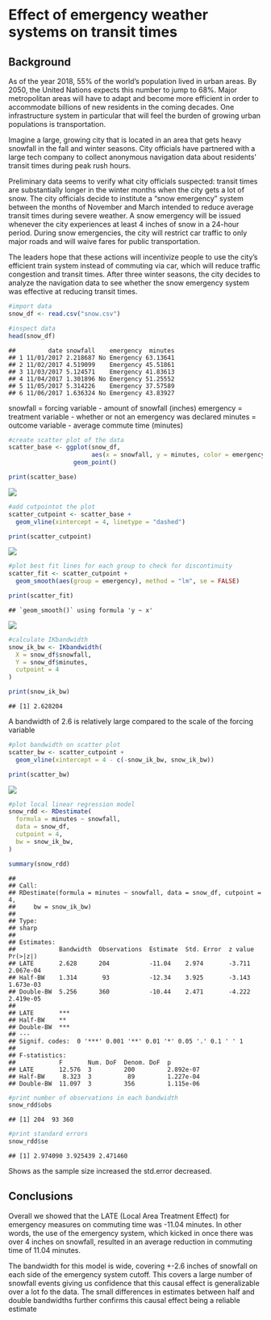 Effect of emergency weather systems on transit times
================

## Background

As of the year 2018, 55% of the world’s population lived in urban areas.
By 2050, the United Nations expects this number to jump to 68%. Major
metropolitan areas will have to adapt and become more efficient in order
to accommodate billions of new residents in the coming decades. One
infrastructure system in particular that will feel the burden of growing
urban populations is transportation.

Imagine a large, growing city that is located in an area that gets heavy
snowfall in the fall and winter seasons. City officials have partnered
with a large tech company to collect anonymous navigation data about
residents’ transit times during peak rush hours.

Preliminary data seems to verify what city officials suspected: transit
times are substantially longer in the winter months when the city gets a
lot of snow. The city officials decide to institute a “snow emergency”
system between the months of November and March intended to reduce
average transit times during severe weather. A snow emergency will be
issued whenever the city experiences at least 4 inches of snow in a
24-hour period. During snow emergencies, the city will restrict car
traffic to only major roads and will waive fares for public
transportation.

The leaders hope that these actions will incentivize people to use the
city’s efficient train system instead of commuting via car, which will
reduce traffic congestion and transit times. After three winter seasons,
the city decides to analyze the navigation data to see whether the snow
emergency system was effective at reducing transit times.

``` r
#import data
snow_df <- read.csv("snow.csv")
```

``` r
#inspect data
head(snow_df)
```

    ##         date snowfall    emergency  minutes
    ## 1 11/01/2017 2.218687 No Emergency 63.13641
    ## 2 11/02/2017 4.519099    Emergency 45.51861
    ## 3 11/03/2017 5.124571    Emergency 41.83613
    ## 4 11/04/2017 1.301896 No Emergency 51.25552
    ## 5 11/05/2017 5.314226    Emergency 37.57589
    ## 6 11/06/2017 1.636324 No Emergency 43.83927

snowfall = forcing variable - amount of snowfall (inches) emergency =
treatment variable - whether or not an emergency was declared minutes =
outcome variable - average commute time (minutes)

``` r
#create scatter plot of the data
scatter_base <- ggplot(snow_df, 
                       aes(x = snowfall, y = minutes, color = emergency, shape = emergency)) +
                  geom_point()

print(scatter_base)
```

![](Effect-of-emergency-weather-systems-on-transit-times_files/figure-gfm/unnamed-chunk-4-1.png)<!-- -->

``` r
#add cutpointot the plot
scatter_cutpoint <- scatter_base +
  geom_vline(xintercept = 4, linetype = "dashed")

print(scatter_cutpoint)
```

![](Effect-of-emergency-weather-systems-on-transit-times_files/figure-gfm/unnamed-chunk-5-1.png)<!-- -->

``` r
#plot best fit lines for each group to check for discontinuity
scatter_fit <- scatter_cutpoint +
  geom_smooth(aes(group = emergency), method = "lm", se = FALSE)

print(scatter_fit)
```

    ## `geom_smooth()` using formula 'y ~ x'

![](Effect-of-emergency-weather-systems-on-transit-times_files/figure-gfm/unnamed-chunk-6-1.png)<!-- -->

``` r
#calculate IKbandwidth
snow_ik_bw <- IKbandwidth(
  X = snow_df$snowfall,
  Y = snow_df$minutes,
  cutpoint = 4
)

print(snow_ik_bw)
```

    ## [1] 2.628204

A bandwidth of 2.6 is relatively large compared to the scale of the
forcing variable

``` r
#plot bandwidth on scatter plot
scatter_bw <- scatter_cutpoint +
  geom_vline(xintercept = 4 - c(-snow_ik_bw, snow_ik_bw))

print(scatter_bw)
```

![](Effect-of-emergency-weather-systems-on-transit-times_files/figure-gfm/unnamed-chunk-8-1.png)<!-- -->

``` r
#plot local linear regression model
snow_rdd <- RDestimate(
  formula = minutes ~ snowfall,
  data = snow_df,
  cutpoint = 4,
  bw = snow_ik_bw,
)

summary(snow_rdd)
```

    ## 
    ## Call:
    ## RDestimate(formula = minutes ~ snowfall, data = snow_df, cutpoint = 4, 
    ##     bw = snow_ik_bw)
    ## 
    ## Type:
    ## sharp 
    ## 
    ## Estimates:
    ##            Bandwidth  Observations  Estimate  Std. Error  z value  Pr(>|z|) 
    ## LATE       2.628      204           -11.04    2.974       -3.711   2.067e-04
    ## Half-BW    1.314       93           -12.34    3.925       -3.143   1.673e-03
    ## Double-BW  5.256      360           -10.44    2.471       -4.222   2.419e-05
    ##               
    ## LATE       ***
    ## Half-BW    ** 
    ## Double-BW  ***
    ## ---
    ## Signif. codes:  0 '***' 0.001 '**' 0.01 '*' 0.05 '.' 0.1 ' ' 1
    ## 
    ## F-statistics:
    ##            F       Num. DoF  Denom. DoF  p        
    ## LATE       12.576  3         200         2.892e-07
    ## Half-BW     8.323  3          89         1.227e-04
    ## Double-BW  11.097  3         356         1.115e-06

``` r
#print number of observations in each bandwidth
snow_rdd$obs
```

    ## [1] 204  93 360

``` r
#print standard errors
snow_rdd$se
```

    ## [1] 2.974090 3.925439 2.471460

Shows as the sample size increased the std.error decreased.

## Conclusions

Overall we showed that the LATE (Local Area Treatment Effect) for
emergency measures on commuting time was -11.04 minutes. In other words,
the use of the emergency system, which kicked in once there was over 4
inches on snowfall, resulted in an average reduction in commuting time
of 11.04 minutes.

The bandwidth for this model is wide, covering +-2.6 inches of snowfall
on each side of the emergency system cutoff. This covers a large number
of snowfall events giving us confidence that this causal effect is
generalizable over a lot fo the data. The small differences in estimates
between half and double bandwidths further confirms this causal effect
being a reliable estimate
